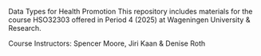 Data Types for Health Promotion
This repository includes materials for the course HSO32303 offered in Period 4 (2025) at Wageningen University & Research. 

Course Instructors: Spencer Moore, Jiri Kaan & Denise Roth
